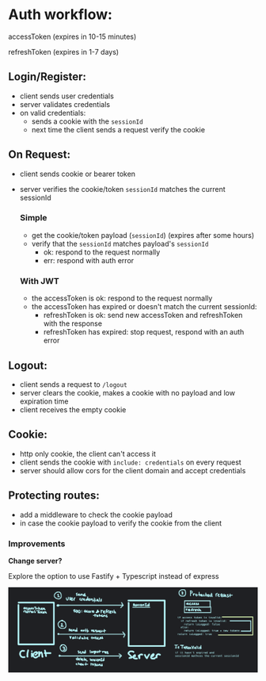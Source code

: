 # Auth workflow:

accessToken (expires in 10-15 minutes)

refreshToken (expires in 1-7 days)

## Login/Register:
- client sends user credentials
- server validates credentials
- on valid credentials:
    - sends a cookie with the `sessionId`
    - next time the client sends a request verify the cookie

## On Request:
- client sends cookie or bearer token
- server verifies the cookie/token `sessionId` matches the current sessionId

    ### Simple
    - get the cookie/token payload (`sessionId`) (expires after some hours)
    - verify that the `sessionId` matches payload's `sessionId`
        - ok: respond to the request normally
        - err: respond with auth error

    ### With JWT
    - the accessToken is ok: respond to the request normally
    - the accessToken has expired or doesn't match the current sessionId:
        - refreshToken is ok: send new accessToken and refreshToken with the response
        - refreshToken has expired: stop request, respond with an auth error

## Logout:
- client sends a request to `/logout`
- server clears the cookie, makes a cookie with no payload and low expiration time
- client receives the empty cookie

## Cookie:
- http only cookie, the client can't access it
- client sends the cookie with  `include: credentials` on every request
- server should allow cors for the client domain and accept credentials

## Protecting routes:
- add a middleware to check the cookie payload
- in case the cookie payload to verify the cookie from the client


### Improvements

**Change server?**

Explore the option to use Fastify + Typescript instead of express

![auth image](./assets/AuthorizationSchema.png)